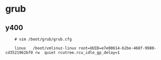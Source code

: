 # grub

## y400

        # vim /boot/grub/grub.cfg
        
        linux   /boot/vmlinuz-linux root=UUID=e7e00614-b2be-468f-9980-cd3521962bf0 rw  quiet rcutree.rcu_idle_gp_delay=1
        
        
